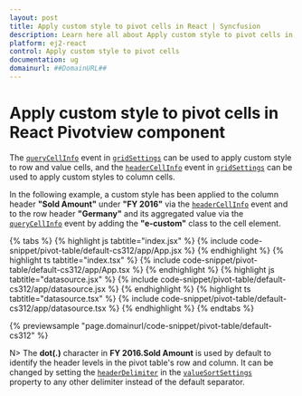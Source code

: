 ```yaml
---
layout: post
title: Apply custom style to pivot cells in React | Syncfusion
description: Learn here all about Apply custom style to pivot cells in Syncfusion React Pivotview component of Syncfusion Essential JS 2 and more.
platform: ej2-react
control: Apply custom style to pivot cells 
documentation: ug
domainurl: ##DomainURL##
---
```


# Apply custom style to pivot cells in React Pivotview component

The [`queryCellInfo`](https://ej2.syncfusion.com/react/documentation/api/grid/#querycellinfo) event in [`gridSettings`](https://ej2.syncfusion.com/react/documentation/api/pivotview/gridSettings) can be used to apply custom style to row and value cells, and the [`headerCellInfo`](https://ej2.syncfusion.com/react/documentation/api/grid/#headercellinfo) event in [`gridSettings`](https://ej2.syncfusion.com/react/documentation/api/pivotview/gridSettings) can be used to apply custom styles to column cells.

In the following example, a custom style has been applied to the column header **"Sold Amount"** under **"FY 2016"** via the [`headerCellInfo`](https://ej2.syncfusion.com/react/documentation/api/grid/#headercellinfo) event and to the row header **"Germany"** and its aggregated value via the [`queryCellInfo`](https://ej2.syncfusion.com/react/documentation/api/grid/#querycellinfo) event by adding the **"e-custom"** class to the cell element.

{% tabs %}
{% highlight js tabtitle="index.jsx" %}
{% include code-snippet/pivot-table/default-cs312/app/App.jsx %}
{% endhighlight %}
{% highlight ts tabtitle="index.tsx" %}
{% include code-snippet/pivot-table/default-cs312/app/App.tsx %}
{% endhighlight %}
{% highlight js tabtitle="datasource.jsx" %}
{% include code-snippet/pivot-table/default-cs312/app/datasource.jsx %}
{% endhighlight %}
{% highlight ts tabtitle="datasource.tsx" %}
{% include code-snippet/pivot-table/default-cs312/app/datasource.tsx %}
{% endhighlight %}
{% endtabs %}

 {% previewsample "page.domainurl/code-snippet/pivot-table/default-cs312" %}

N> The **dot(.)** character in **FY 2016.Sold Amount** is used by default to identify the header levels in the pivot table's row and column. It can be changed by setting the [`headerDelimiter`](https://helpej2.syncfusion.com/react/documentation/api/pivotview/valueSortSettingsModel/#headerdelimiter) in the [`valueSortSettings`](https://helpej2.syncfusion.com/react/documentation/api/pivotview/dataSourceSettings/#valuesortsettings) property to any other delimiter instead of the default separator.